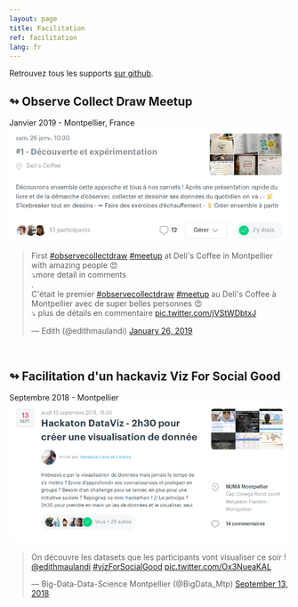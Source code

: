 ```yaml
---
layout: page
title: Facilitation
ref: facilitation
lang: fr
---
```


Retrouvez tous les supports
<a class="niceLink" href="https://github.com/emaulandi/talks" >sur github</a>.

## ↬ Observe Collect Draw Meetup
Janvier 2019 - Montpellier, France
[![Meetup](/img/ocd-meetup.png)](https://www.meetup.com/fr-FR/Meetup-Observe-Collect-Draw-Montpellier/events/257778865/)

<blockquote class="twitter-tweet tw-align-center"><p lang="fr" dir="ltr">First <a href="https://twitter.com/hashtag/observecollectdraw?src=hash&amp;ref_src=twsrc%5Etfw">#observecollectdraw</a> <a href="https://twitter.com/hashtag/meetup?src=hash&amp;ref_src=twsrc%5Etfw">#meetup</a> at Deli&#39;s Coffee in Montpellier with amazing people 😍<br>⤵more detail in comments<br>.<br>C&#39;était le premier <a href="https://twitter.com/hashtag/observecollectdraw?src=hash&amp;ref_src=twsrc%5Etfw">#observecollectdraw</a> <a href="https://twitter.com/hashtag/meetup?src=hash&amp;ref_src=twsrc%5Etfw">#meetup</a> au Deli&#39;s Coffee à Montpellier avec de super belles personnes 😍<br>⤵ plus de détails en commentaire <a href="https://t.co/jVStWDbtxJ">pic.twitter.com/jVStWDbtxJ</a></p>&mdash; Edith (@edithmaulandi) <a href="https://twitter.com/edithmaulandi/status/1089156560809574403?ref_src=twsrc%5Etfw">January 26, 2019</a></blockquote> <script async src="https://platform.twitter.com/widgets.js" charset="utf-8"></script>

<br>

## ↬ Facilitation d'un hackaviz Viz For Social Good
Septembre 2018 - Montpellier
[![Meetup](/img/meetup2.png)](https://www.meetup.com/fr-FR/Big-Data-Science-Montpellier/events/250406203/)

<blockquote class="twitter-tweet tw-align-center"><p lang="fr" dir="ltr">On découvre les datasets que les participants vont visualiser ce soir ! <a href="https://twitter.com/edithmaulandi?ref_src=twsrc%5Etfw">@edithmaulandi</a> <a href="https://twitter.com/hashtag/vizForSocialGood?src=hash&amp;ref_src=twsrc%5Etfw">#vizForSocialGood</a> <a href="https://t.co/Ox3NueaKAL">pic.twitter.com/Ox3NueaKAL</a></p>&mdash; Big-Data-Data-Science Montpellier (@BigData_Mtp) <a href="https://twitter.com/BigData_Mtp/status/1040287211508432902?ref_src=twsrc%5Etfw">September 13, 2018</a></blockquote> <script async src="https://platform.twitter.com/widgets.js" charset="utf-8"></script>
